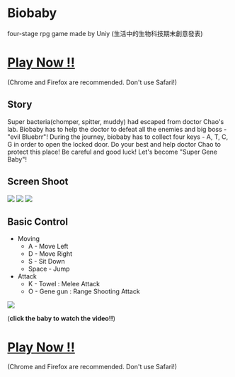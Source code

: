 # Biobaby
four-stage rpg game made by Uniy (生活中的生物科技期末創意發表)

# [Play Now !!](http://biobaby.kuanhao_chao.nctu.me)
(Chrome and Firefox are recommended. Don't use Safari!)

## Story
Super bacteria(chomper, spitter, muddy) had escaped from doctor Chao's lab. Biobaby has to help the doctor to defeat all the enemies and big boss - "evil Bluebrr"! During the journey, biobaby has to collect four keys - A, T, C, G in order to open the locked door. Do your best and help doctor Chao to protect this place! Be careful and good luck! Let's become "Super Gene Baby"!

## Screen Shoot
![](https://i.imgur.com/R5ooJfa.jpg)
![](https://i.imgur.com/rMG4QI3.jpg)
![](https://i.imgur.com/O7Fiv5C.jpg)

## Basic Control
* Moving
  * A - Move Left
  * D - Move Right
  * S - Sit Down
  * Space - Jump
* Attack
  * K - Towel : Melee Attack
  * O - Gene gun : Range Shooting Attack
  
[![](https://i.imgur.com/fTeR5qF.png)](https://www.youtube.com/watch?v=L4wPfSFFKYY)

(**click the baby to watch the video!!**)

# [Play Now !!](http://biobaby.kuanhao_chao.nctu.me)
(Chrome and Firefox are recommended. Don't use Safari!)
